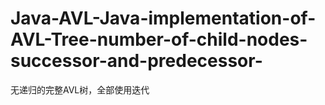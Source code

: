 # Java-AVL-Java-implementation-of-AVL-Tree-number-of-child-nodes-successor-and-predecessor-
无递归的完整AVL树，全部使用迭代
